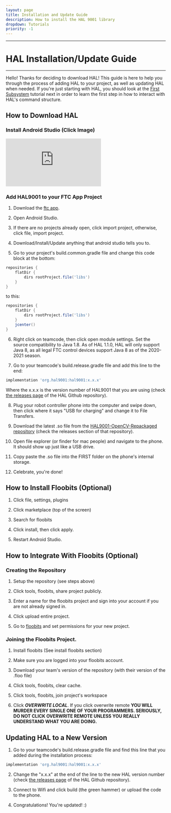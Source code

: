 ```yaml
---
layout: page
title: Installation and Update Guide
description: How to install the HAL 9001 library
dropdown: Tutorials
priority: -1
---
```

----------------------------
# HAL Installation/Update Guide
----------------------------
  Hello! Thanks for deciding to download HAL! This guide is here to help you through the process of adding HAL to your project, as well as updating HAL when needed. If you're just starting with HAL, you should look at the [First Subsystem](first-subsystem.md) tutorial next in order to learn the first step in how to interact with HAL's command structure.
  
## How to Download HAL
### Install Android Studio (Click Image)
[![](https://www.androidpolice.com/wp-content/themes/ap2/ap_resize/ap_resize.php?src=https%3A%2F%2Fwww.androidpolice.com%2Fwp-content%2Fuploads%2F2017%2F05%2Fnexus2cee_Android-Studio-3.0-hero_thumb.png&w=728)](https://developer.android.com/studio)

### Add HAL9001 to your FTC App Project
1. Download the [ftc app](https://github.com/FIRST-Tech-Challenge/FtcRobotController).

2. Open Android Studio.

3. If there are no projects already open, click import project, otherwise, click file, import project.

4. Download/Install/Update anything that android studio tells you to.

5. Go to your project's build.common.gradle file and change this code block at the bottom:

```gradle
repositories {   
    flatDir {       
        dirs rootProject.file('libs')   
    }
}
```

to this:

```gradle
repositories {
    flatDir {
        dirs rootProject.file('libs')
    }
    jcenter()
}
```

6. Right click on teamcode, then click open module settings. Set the source compatibility to Java 1.8. As of HAL 1.1.0, HAL will only support Java 8, as all legal FTC control devices support Java 8 as of the 2020-2021 season.

7. Go to your teamcode's build.release.gradle file and add this line to the end: 

```gradle 
implementation 'org.hal9001:hal9001:x.x.x' 
```

Where the x.x.x is the version number of HAL9001 that you are using (check [the releases page](https://github.com/SCHS-Robotics/HAL9001/releases) of the HAL Github repository).

8. Plug your robot controller phone into the computer and swipe down, then click where it says "USB for charging" and change it to File Transfers.

9. Download the latest .so file from the [HAL9001-OpenCV-Repackaged repository](https://github.com/SCHS-Robotics/HAL9001-OpenCV-Repackaged) (check the releases section of that repository).

10. Open file explorer (or finder for mac people) and navigate to the phone. It should show up just like a USB drive.

11. Copy paste the .so file into the FIRST folder on the phone's internal storage.

12. Celebrate, you're done!

## How to Install Floobits (Optional)
1. Click file, settings, plugins

2. Click marketplace (top of the screen)

3. Search for floobits

4. Click install, then click apply.

5. Restart Android Studio.

## How to Integrate With Floobits (Optional)
### Creating the Repository
1. Setup the repository (see steps above)

2. Click tools, floobits, share project publicly.

3. Enter a name for the floobits project and sign into your account if you are not already signed in.

4. Click upload entire project.

5. Go to [floobits](https://floobits.com) and set permissions for your new project.

### Joining the Floobits Project.
1. Install floobits (See install floobits section)

2. Make sure you are logged into your floobits account.

3. Download your team's version of the repository (with their version of the .floo file)

4. Click tools, floobits, clear cache.

5. Click tools, floobits, join project's workspace

6. Click _**OVERWRITE LOCAL**_. If you click overwrite remote **YOU WILL MURDER EVERY SINGLE ONE OF YOUR PROGRAMMERS. SERIOUSLY, DO NOT CLICK OVERWRITE REMOTE UNLESS YOU REALLY UNDERSTAND WHAT YOU ARE DOING.**

## Updating HAL to a New Version
1. Go to your teamcode's build.release.gradle file and find this line that you added during the installation process:

```gradle 
implementation 'org.hal9001:hal9001:x.x.x' 
```

2. Change the "x.x.x" at the end of the line to the new HAL version number (check [the releases page](https://github.com/SCHS-Robotics/HAL9001/releases) of the HAL Github repository).

3. Connect to Wifi and click build (the green hammer) or upload the code to the phone.

4. Congratulations! You're updated! :)
